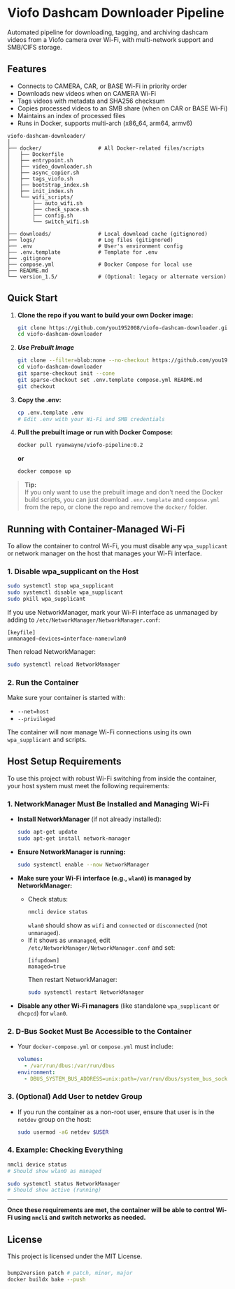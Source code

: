 # Viofo Dashcam Downloader Pipeline

Automated pipeline for downloading, tagging, and archiving dashcam videos from a Viofo camera over Wi-Fi, with multi-network support and SMB/CIFS storage.

## Features

- Connects to CAMERA, CAR, or BASE Wi-Fi in priority order
- Downloads new videos when on CAMERA Wi-Fi
- Tags videos with metadata and SHA256 checksum
- Copies processed videos to an SMB share (when on CAR or BASE Wi-Fi)
- Maintains an index of processed files
- Runs in Docker, supports multi-arch (x86_64, arm64, armv6)

```text
viofo-dashcam-downloader/
│
├── docker/                  # All Docker-related files/scripts
│   ├── Dockerfile
│   ├── entrypoint.sh
│   ├── video_downloader.sh
│   ├── async_copier.sh
│   ├── tags_viofo.sh
│   ├── bootstrap_index.sh
│   ├── init_index.sh
│   └── wifi_scripts/
│       ├── auto_wifi.sh
│       ├── check_space.sh
│       ├── config.sh
│       └── switch_wifi.sh
│
├── downloads/               # Local download cache (gitignored)
├── logs/                    # Log files (gitignored)
├── .env                     # User's environment config
├── .env.template            # Template for .env
├── .gitignore
├── compose.yml              # Docker Compose for local use
├── README.md
└── version_1.5/             # (Optional: legacy or alternate version)
```

## Quick Start

1. **Clone the repo if you want to build your own Docker image:**

   ```sh
   git clone https://github.com/you1952008/viofo-dashcam-downloader.git
   cd viofo-dashcam-downloader
   ```

2. ***Use Prebuilt Image***

    ```sh
    git clone --filter=blob:none --no-checkout https://github.com/you1952008/viofo-dashcam-downloader.git
    cd viofo-dashcam-downloader
    git sparse-checkout init --cone
    git sparse-checkout set .env.template compose.yml README.md
    git checkout
    ```

2. **Copy the .env:**

   ```sh
   cp .env.template .env
   # Edit .env with your Wi-Fi and SMB credentials
   ```

3. **Pull the prebuilt image or run with Docker Compose:**

   ```sh
   docker pull ryanwayne/viofo-pipeline:0.2
   ```

   **or**
  
   ```sh
   docker compose up
   ```

> **Tip:**  
> If you only want to use the prebuilt image and don't need the Docker build scripts, you can just download `.env.template` and `compose.yml` from the repo, or clone the repo and remove the `docker/` folder.

## Running with Container-Managed Wi-Fi

To allow the container to control Wi-Fi, you must disable any `wpa_supplicant` or network manager on the host that manages your Wi-Fi interface.

### 1. Disable wpa_supplicant on the Host

```sh
sudo systemctl stop wpa_supplicant
sudo systemctl disable wpa_supplicant
sudo pkill wpa_supplicant
```

If you use NetworkManager, mark your Wi-Fi interface as unmanaged by adding to `/etc/NetworkManager/NetworkManager.conf`:

```text
[keyfile]
unmanaged-devices=interface-name:wlan0
```

Then reload NetworkManager:

```sh
sudo systemctl reload NetworkManager
```

### 2. Run the Container

Make sure your container is started with:

- `--net=host`
- `--privileged`

The container will now manage Wi-Fi connections using its own `wpa_supplicant` and scripts.

## Host Setup Requirements

To use this project with robust Wi-Fi switching from inside the container, your host system must meet the following requirements:

### 1. NetworkManager Must Be Installed and Managing Wi-Fi

- **Install NetworkManager** (if not already installed):
  ```sh
  sudo apt-get update
  sudo apt-get install network-manager
  ```

- **Ensure NetworkManager is running:**
  ```sh
  sudo systemctl enable --now NetworkManager
  ```

- **Make sure your Wi-Fi interface (e.g., `wlan0`) is managed by NetworkManager:**
  - Check status:
    ```sh
    nmcli device status
    ```
    `wlan0` should show as `wifi` and `connected` or `disconnected` (not `unmanaged`).
  - If it shows as `unmanaged`, edit `/etc/NetworkManager/NetworkManager.conf` and set:
    ```
    [ifupdown]
    managed=true
    ```
    Then restart NetworkManager:
    ```sh
    sudo systemctl restart NetworkManager
    ```

- **Disable any other Wi-Fi managers** (like standalone `wpa_supplicant` or `dhcpcd`) for `wlan0`.

### 2. D-Bus Socket Must Be Accessible to the Container

- Your `docker-compose.yml` or `compose.yml` must include:
  ```yaml
  volumes:
    - /var/run/dbus:/var/run/dbus
  environment:
    - DBUS_SYSTEM_BUS_ADDRESS=unix:path=/var/run/dbus/system_bus_socket
  ```

### 3. (Optional) Add User to netdev Group

- If you run the container as a non-root user, ensure that user is in the `netdev` group on the host:
  ```sh
  sudo usermod -aG netdev $USER
  ```

### 4. Example: Checking Everything

```sh
nmcli device status
# Should show wlan0 as managed

sudo systemctl status NetworkManager
# Should show active (running)
```

---

**Once these requirements are met, the container will be able to control Wi-Fi using `nmcli` and switch networks as needed.**

## License

This project is licensed under the MIT License.

###

```sh
bump2version patch # patch, minor, major
docker buildx bake --push
```
